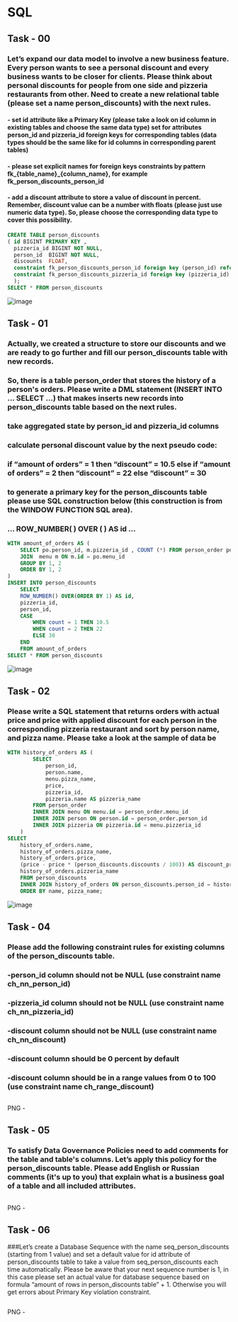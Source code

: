 # SQL

## Task - 00  
### Let’s expand our data model to involve a new business feature. Every person wants to see a personal discount and every business wants to be closer for clients. Please think about personal discounts for people from one side and pizzeria restaurants from other. Need to create a new relational table (please set a name person_discounts) with the next rules.
#### - set id attribute like a Primary Key (please take a look on id column in existing tables and choose the same data type)  set for attributes person_id and pizzeria_id foreign keys for corresponding tables (data types should be the same like for id columns in corresponding parent tables)
#### - please set explicit names for foreign keys constraints by pattern fk_{table_name}_{column_name}, for example fk_person_discounts_person_id
#### - add a discount attribute to store a value of discount in percent. Remember, discount value can be a number with floats (please just use numeric data type). So, please choose the corresponding data type to cover this possibility.
```sql
CREATE TABLE person_discounts
( id BIGINT PRIMARY KEY ,
  pizzeria_id BIGINT NOT NULL,
  person_id  BIGINT NOT NULL,
  discounts  FLOAT,
  constraint fk_person_discounts_person_id foreign key (person_id) references person(id),
  constraint fk_person_discounts_pizzeria_id foreign key (pizzeria_id) references pizzeria(id)
  );
SELECT * FROM person_discounts
```
![image](https://github.com/Matveykazakov/SQL/assets/112616583/e29bf9bf-a7a3-4412-8e60-06865024f022)

## Task - 01 
### Actually, we created a structure to store our discounts and we are ready to go further and fill our person_discounts table with new records.
### So, there is a table person_order that stores the history of a person's orders. Please write a DML statement (INSERT INTO ... SELECT ...) that makes inserts new records into person_discounts table based on the next rules.
### take aggregated state by person_id and pizzeria_id columns
### calculate personal discount value by the next pseudo code:
### if “amount of orders” = 1 then “discount” = 10.5 else if “amount of orders” = 2 then “discount” = 22 else “discount” = 30
### to generate a primary key for the person_discounts table please use SQL construction below (this construction is from the WINDOW FUNCTION SQL area).
### ... ROW_NUMBER( ) OVER ( ) AS id ...

```sql
WITH amount_of_orders AS (
	SELECT po.person_id, m.pizzeria_id , COUNT (*) FROM person_order po
	JOIN  menu m ON m.id = po.menu_id
	GROUP BY 1, 2 
	ORDER BY 1, 2
)
INSERT INTO person_discounts
	SELECT
	ROW_NUMBER() OVER(ORDER BY 1) AS id,
	pizzeria_id,
	person_id,
	CASE
		WHEN count = 1 THEN 10.5
		WHEN count = 2 THEN 22
		ELSE 30
	END
	FROM amount_of_orders
SELECT * FROM person_discounts
```
![image](https://github.com/Matveykazakov/SQL/assets/112616583/0fc58440-8ecb-48b1-afea-2f8d50f2e4ab)

## Task - 02 
### Please write a SQL statement that returns orders with actual price and price with applied discount for each person in the corresponding pizzeria restaurant and sort by person name, and pizza name. Please take a look at the sample of data be
```sql
WITH history_of_orders AS (
        SELECT
            person_id,
            person.name,
            menu.pizza_name,
            price,
            pizzeria_id,
            pizzeria.name AS pizzeria_name
        FROM person_order
        INNER JOIN menu ON menu.id = person_order.menu_id
        INNER JOIN person ON person.id = person_order.person_id
        INNER JOIN pizzeria ON pizzeria.id = menu.pizzeria_id
    )
SELECT
    history_of_orders.name,
    history_of_orders.pizza_name,
    history_of_orders.price,
    (price - price * (person_discounts.discounts / 100)) AS discount_price,
    history_of_orders.pizzeria_name
    FROM person_discounts
    INNER JOIN history_of_orders ON person_discounts.person_id = history_of_orders.person_id AND person_discounts.pizzeria_id = history_of_orders.pizzeria_id
    ORDER BY name, pizza_name;

```
![image](https://github.com/Matveykazakov/SQL/assets/112616583/da080700-e5a2-4d26-bbf1-c6a2d2453b7f)

## Task - 04 
### Please add the following constraint rules for existing columns of the person_discounts table.
### -person_id column should not be NULL (use constraint name ch_nn_person_id)
### -pizzeria_id column should not be NULL (use constraint name ch_nn_pizzeria_id)
### -discount column should not be NULL (use constraint name ch_nn_discount)
### -discount column should be 0 percent by default
### -discount column should be in a range values from 0 to 100 (use constraint name ch_range_discount)
```sql

```
PNG - 

## Task - 05 
### To satisfy Data Governance Policies need to add comments for the table and table's columns. Let’s apply this policy for the person_discounts table. Please add English or Russian comments (it's up to you) that explain what is a business goal of a table and all included attributes.
```sql

```
PNG - 

## Task - 06 
###Let’s create a Database Sequence with the name seq_person_discounts (starting from 1 value) and set a default value for id attribute of person_discounts table to take a value from seq_person_discounts each time automatically. Please be aware that your next sequence number is 1, in this case please set an actual value for database sequence based on formula “amount of rows in person_discounts table” + 1. Otherwise you will get errors about Primary Key violation constraint.
```sql

```
PNG - 

